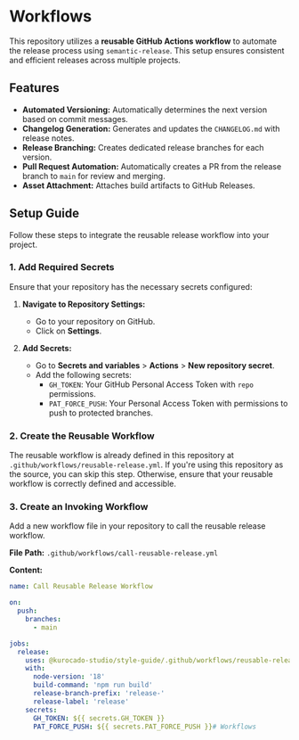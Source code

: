 # Workflows

This repository utilizes a **reusable GitHub Actions workflow** to automate the release process
using `semantic-release`. This setup ensures consistent and efficient releases across multiple
projects.

## Features

- **Automated Versioning:** Automatically determines the next version based on commit messages.
- **Changelog Generation:** Generates and updates the `CHANGELOG.md` with release notes.
- **Release Branching:** Creates dedicated release branches for each version.
- **Pull Request Automation:** Automatically creates a PR from the release branch to `main` for
  review and merging.
- **Asset Attachment:** Attaches build artifacts to GitHub Releases.

## Setup Guide

Follow these steps to integrate the reusable release workflow into your project.

### 1. **Add Required Secrets**

Ensure that your repository has the necessary secrets configured:

1. **Navigate to Repository Settings:**

   - Go to your repository on GitHub.
   - Click on **Settings**.

2. **Add Secrets:**
   - Go to **Secrets and variables** > **Actions** > **New repository secret**.
   - Add the following secrets:
     - `GH_TOKEN`: Your GitHub Personal Access Token with `repo` permissions.
     - `PAT_FORCE_PUSH`: Your Personal Access Token with permissions to push to protected branches.

### 2. **Create the Reusable Workflow**

The reusable workflow is already defined in this repository at
`.github/workflows/reusable-release.yml`. If you're using this repository as the source, you can
skip this step. Otherwise, ensure that your reusable workflow is correctly defined and accessible.

### 3. **Create an Invoking Workflow**

Add a new workflow file in your repository to call the reusable release workflow.

**File Path:** `.github/workflows/call-reusable-release.yml`

**Content:**

```yaml
name: Call Reusable Release Workflow

on:
  push:
    branches:
      - main

jobs:
  release:
    uses: @kurocado-studio/style-guide/.github/workflows/reusable-release.yml
    with:
      node-version: '18'
      build-command: 'npm run build'
      release-branch-prefix: 'release-'
      release-label: 'release'
    secrets:
      GH_TOKEN: ${{ secrets.GH_TOKEN }}
      PAT_FORCE_PUSH: ${{ secrets.PAT_FORCE_PUSH }}# Workflows
```

